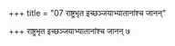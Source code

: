 +++
title = "07 राष्ट्रभृत इच्छञ्जयाभ्यातानांश्च जानन्"

+++
राष्ट्रभृत इच्छञ्जयाभ्यातानांश्च जानन् ७